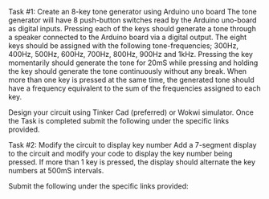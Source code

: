 Task #1: Create an 8-key tone generator using Arduino uno board
The tone generator will have 8 push-button switches read by the Arduino uno-board as digital inputs.  Pressing each of the keys should generate a tone through a speaker connected to the Arduino board via a digital output.  The eight keys should be assigned with the following tone-frequencies; 300Hz, 400Hz, 500Hz, 600Hz, 700Hz, 800Hz, 900Hz and 1kHz.  Pressing the key momentarily should generate the tone for 20mS while pressing and holding the key should generate the tone continuously without any break.  When more than one key is pressed at the same time, the generated tone should have a frequency equivalent to the sum of the frequencies assigned to each key.

Design your circuit using Tinker Cad (preferred) or Wokwi simulator.  Once the Task is completed submit the following under the specific links provided.

Task #2: Modify the circuit to display key number
Add a 7-segment display to the circuit and modify your code to display the key number being pressed.  If more than 1 key is pressed, the display should alternate the key numbers at 500mS intervals.

Submit the following under the specific links provided:
